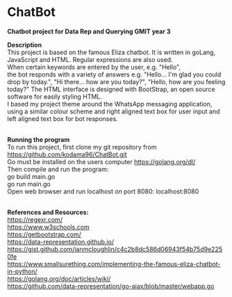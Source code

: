 # ChatBot
<b>Chatbot project for Data Rep and Querying GMIT year 3</b><br />

<b>Description</b><br />
This project is based on the famous Eliza chatbot. It is written in goLang, JavaScript and HTML. Regular expressions are also used. <br />
When certain keywords are entered by the user, e.g. "Hello",<br />
the bot responds with a variety of answers e.g. "Hello... I'm glad you could drop by today.", "Hi there... how are you today?", "Hello, how are you feeling today?"
The HTML interface is designed with BootStrap, an open source software for easily styling HTML.<br />
I based my project theme around  the WhatsApp messaging application,<br />
using a similar colour scheme and right aligned text box for user input and left aligned text box for bot responses.<br /><br />

<b>Running the program</b><br />
To run this project, first clone my git repository from https://github.com/kodama96/ChatBot.git<br />
Go must be installed on the users computer https://golang.org/dl/<br />
Then compile and run the program:<br />
go build main.go<br />
go run main.go<br />
Open web browser and run 
localhost on port 8080: localhost:8080<br /><br />





<b>References and Resources:</b><br />
https://regexr.com/<br />
https://www.w3schools.com<br />
https://getbootstrap.com/<br />
https://data-representation.github.io/<br />
https://gist.github.com/ianmcloughlin/c4c2b8dc586d06943f54b75d9e2250fe<br />
https://www.smallsurething.com/implementing-the-famous-eliza-chatbot-in-python/<br />
https://golang.org/doc/articles/wiki/<br />
https://github.com/data-representation/go-ajax/blob/master/webapp.go<br />
